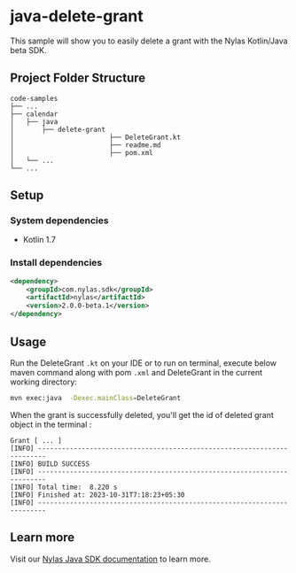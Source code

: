 # java-delete-grant

This sample will show you to easily delete a grant with the Nylas Kotlin/Java beta SDK.

## Project Folder Structure

```text
code-samples
├── ...
├── calendar                   
│   ├── java          
│       ├── delete-grant
│                        ├── DeleteGrant.kt
│                        ├── readme.md
│                        ├── pom.xml                                                        
│   └── ...              
└── ...
```

## Setup

### System dependencies

- Kotlin 1.7

### Install dependencies

```xml
<dependency>
    <groupId>com.nylas.sdk</groupId>
    <artifactId>nylas</artifactId>
    <version>2.0.0-beta.1</version>
</dependency>
```

## Usage

Run the DeleteGrant `.kt` on your IDE or to run on terminal, execute below maven command along with pom `.xml` and DeleteGrant in the current working directory:

```bash
mvn exec:java  -Dexec.mainClass=DeleteGrant
```

When the grant is successfully deleted, you'll get the id of deleted grant object in the terminal :

```text
Grant [ ... ]
[INFO] ------------------------------------------------------------------------
[INFO] BUILD SUCCESS
[INFO] ------------------------------------------------------------------------
[INFO] Total time:  8.220 s
[INFO] Finished at: 2023-10-31T7:18:23+05:30
[INFO] ------------------------------------------------------------------------
```

## Learn more

Visit our [Nylas Java SDK documentation](https://developer.nylas.com/docs/developer-tools/sdk/java-sdk/) to learn more.
